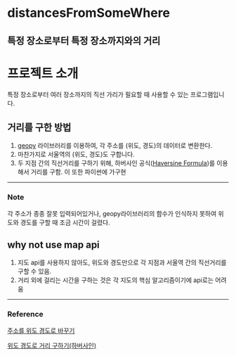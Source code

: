 # distancesFromSomeWhere
특정 장소로부터 특정 장소까지와의 거리
----

# 프로젝트 소개
특정 장소로부터 여러 장소까지의 직선 가리가 필요할 때 사용할 수 있는 프로그램입니다.

## 거리를 구한 방법

1. [geopy](https://geopy.readthedocs.io/en/stable/) 라이브러리를 이용하여, 각 주소를 (위도, 경도)의 데이터로 변환한다.
2. 마찬가지로 서울역의 (위도, 경도)도 구합니다.
3. 두 지점 간의 직선거리를 구하기 위해, 하버사인 공식([Haversine Formula](https://en.wikipedia.org/wiki/Haversine_formula))를 이용해서 거리를 구함. 이 또한 파이썬에 가구현

---

### Note

각 주소가 종종 잘못 입력되어있거나, geopy라이브러리의 함수가 인식하지 못하여 위도와 경도를 구할 때 조금 시간이 걸렸다.

## why not use map api

1. 지도 api를 사용하지 않아도, 위도와 경도만으로 각 지점과 서울역 간의 직선거리를 구할 수 있음.
2. 거리 외에 걸리는 시간을 구하는 것은 각 지도의 핵심 알고리즘이기에 api로는 어려움

---

### Reference

[주소를 위도 경도로 바꾸기](https://wonhwa1.blogspot.com/2022/10/python-geopy.html)

[위도 경도로 거리 구하기(하버사인)](https://gaussian37.github.io/python-etc-%EC%9C%84%EB%8F%84,%EA%B2%BD%EB%8F%84-%EA%B0%84-%EA%B1%B0%EB%A6%AC/)
